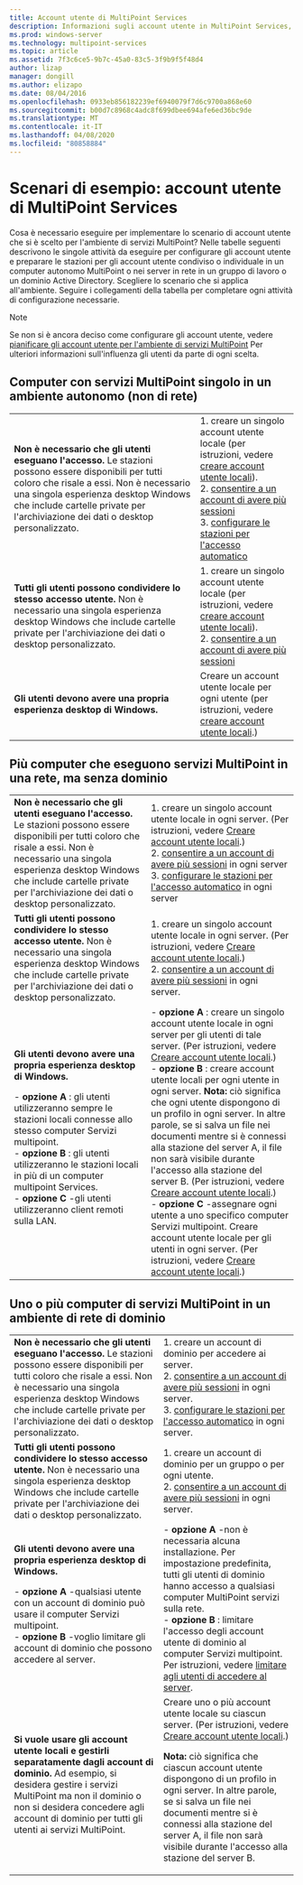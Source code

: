 ```yaml
---
title: Account utente di MultiPoint Services
description: Informazioni sugli account utente in MultiPoint Services, in particolare il tipo da usare per diversi scenari
ms.prod: windows-server
ms.technology: multipoint-services
ms.topic: article
ms.assetid: 7f3c6ce5-9b7c-45a0-83c5-3f9b9f5f48d4
author: lizap
manager: dongill
ms.author: elizapo
ms.date: 08/04/2016
ms.openlocfilehash: 0933eb856182239ef6940079f7d6c9700a868e60
ms.sourcegitcommit: b00d7c8968c4adc8f699dbee694afe6ed36bc9de
ms.translationtype: MT
ms.contentlocale: it-IT
ms.lasthandoff: 04/08/2020
ms.locfileid: "80858884"
---
```

# <a name="example-scenarios-multipoint-services-user-accounts"></a>Scenari di esempio: account utente di MultiPoint Services
Cosa è necessario eseguire per implementare lo scenario di account utente che si è scelto per l'ambiente di servizi MultiPoint? Nelle tabelle seguenti descrivono le singole attività da eseguire per configurare gli account utente e preparare le stazioni per gli account utente condiviso o individuale in un computer autonomo MultiPoint o nei server in rete in un gruppo di lavoro o un dominio Active Directory. Scegliere lo scenario che si applica all'ambiente. Seguire i collegamenti della tabella per completare ogni attività di configurazione necessarie.  
  
> [!NOTE]  
> Se non si è ancora deciso come configurare gli account utente, vedere [pianificare gli account utente per l'ambiente di servizi MultiPoint](Plan-user-accounts-for-your-MultiPoint-services-environment.md) Per ulteriori informazioni sull'influenza gli utenti da parte di ogni scelta.  
  
## <a name="single-multipoint-services-computer-in-a-stand-alone-environment-no-network"></a>Computer con servizi MultiPoint singolo in un ambiente autonomo (non di rete)  
  
|||  
|-|-|  
|**Non è necessario che gli utenti eseguano l'accesso.** Le stazioni possono essere disponibili per tutti coloro che risale a essi. Non è necessario una singola esperienza desktop Windows che include cartelle private per l'archiviazione dei dati o desktop personalizzato.|1. creare un singolo account utente locale (per istruzioni, vedere [creare account utente locali](Create-local-user-accounts.md)).<br />2. [consentire a un account di avere più sessioni](Allow-one-account-to-have-multiple-sessions.md)<br />3. [configurare le stazioni per l'accesso automatico](Configure-stations-for-automatic-logon.md)|  
|**Tutti gli utenti possono condividere lo stesso accesso utente.** Non è necessario una singola esperienza desktop Windows che include cartelle private per l'archiviazione dei dati o desktop personalizzato.|1. creare un singolo account utente locale (per istruzioni, vedere [creare account utente locali](Create-local-user-accounts.md)).<br />2. [consentire a un account di avere più sessioni](Allow-one-account-to-have-multiple-sessions.md)|  
|**Gli utenti devono avere una propria esperienza desktop di Windows.**|Creare un account utente locale per ogni utente (per istruzioni, vedere [creare account utente locali](Create-local-user-accounts.md).)|  
  
## <a name="multiple-multipoint-services-computers-on-a-network-but-with-no-domain"></a>Più computer che eseguono servizi MultiPoint in una rete, ma senza dominio  
  
|||  
|-|-|  
|**Non è necessario che gli utenti eseguano l'accesso.** Le stazioni possono essere disponibili per tutti coloro che risale a essi. Non è necessario una singola esperienza desktop Windows che include cartelle private per l'archiviazione dei dati o desktop personalizzato.|1. creare un singolo account utente locale in ogni server. (Per istruzioni, vedere [Creare account utente locali](Create-local-user-accounts.md).)<br />2. [consentire a un account di avere più sessioni](Allow-one-account-to-have-multiple-sessions.md) in ogni server<br />3. [configurare le stazioni per l'accesso automatico](Configure-stations-for-automatic-logon.md) in ogni server|  
|**Tutti gli utenti possono condividere lo stesso accesso utente.** Non è necessario una singola esperienza desktop Windows che include cartelle private per l'archiviazione dei dati o desktop personalizzato.|1. creare un singolo account utente locale in ogni server. (Per istruzioni, vedere [Creare account utente locali](Create-local-user-accounts.md).)<br />2. [consentire a un account di avere più sessioni](Allow-one-account-to-have-multiple-sessions.md) in ogni server.|  
|**Gli utenti devono avere una propria esperienza desktop di Windows.**<p>-   **opzione A** : gli utenti utilizzeranno sempre le stazioni locali connesse allo stesso computer Servizi multipoint.<br />-   **opzione B** : gli utenti utilizzeranno le stazioni locali in più di un computer multipoint Services.<br />-   **opzione C** -gli utenti utilizzeranno client remoti sulla LAN.|-   **opzione A** : creare un singolo account utente locale in ogni server per gli utenti di tale server. (Per istruzioni, vedere [Creare account utente locali](Create-local-user-accounts.md).)<br />-   **opzione B** : creare account utente locali per ogni utente in ogni server. **Nota:** ciò significa che ogni utente dispongono di un profilo in ogni server. In altre parole, se si salva un file nei documenti mentre si è connessi alla stazione del server A, il file non sarà visibile durante l'accesso alla stazione del server B. (Per istruzioni, vedere [Creare account utente locali](Create-local-user-accounts.md).)<br />-   **opzione C** -assegnare ogni utente a uno specifico computer Servizi multipoint. Creare account utente locale per gli utenti in ogni server. (Per istruzioni, vedere [Creare account utente locali](Create-local-user-accounts.md).)|  
  
## <a name="one-or-more-multipoint-services-computers-in-a-domain-network-environment"></a>Uno o più computer di servizi MultiPoint in un ambiente di rete di dominio  
  
|||  
|-|-|  
|**Non è necessario che gli utenti eseguano l'accesso.** Le stazioni possono essere disponibili per tutti coloro che risale a essi. Non è necessario una singola esperienza desktop Windows che include cartelle private per l'archiviazione dei dati o desktop personalizzato.|1. creare un account di dominio per accedere ai server.<br />2. [consentire a un account di avere più sessioni](Allow-one-account-to-have-multiple-sessions.md) in ogni server.<br />3. [configurare le stazioni per l'accesso automatico](Configure-stations-for-automatic-logon.md) in ogni server.|  
|**Tutti gli utenti possono condividere lo stesso accesso utente.** Non è necessario una singola esperienza desktop Windows che include cartelle private per l'archiviazione dei dati o desktop personalizzato.|1. creare un account di dominio per un gruppo o per ogni utente.<br />2. [consentire a un account di avere più sessioni](Allow-one-account-to-have-multiple-sessions.md) in ogni server.|  
|**Gli utenti devono avere una propria esperienza desktop di Windows.**<p>-   **opzione A** -qualsiasi utente con un account di dominio può usare il computer Servizi multipoint.<br />-   **opzione B** -voglio limitare gli account di dominio che possono accedere al server.|-   **opzione A** -non è necessaria alcuna installazione. Per impostazione predefinita, tutti gli utenti di dominio hanno accesso a qualsiasi computer MultiPoint servizi sulla rete.<br />-   **opzione B** : limitare l'accesso degli account utente di dominio al computer Servizi multipoint. Per istruzioni, vedere [limitare agli utenti di accedere al server](limit-users--access-to-the-server-in-multipoint-services.md).|  
|**Si vuole usare gli account utente locali e gestirli separatamente dagli account di dominio.** Ad esempio, si desidera gestire i servizi MultiPoint ma non il dominio o non si desidera concedere agli account di dominio per tutti gli utenti ai servizi MultiPoint.|Creare uno o più account utente locale su ciascun server. (Per istruzioni, vedere [Creare account utente locali](Create-local-user-accounts.md).)<p>**Nota:** ciò significa che ciascun account utente dispongono di un profilo in ogni server. In altre parole, se si salva un file nei documenti mentre si è connessi alla stazione del server A, il file non sarà visibile durante l'accesso alla stazione del server B.|  